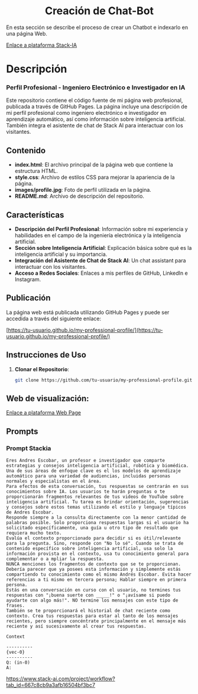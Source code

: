 <h1 align="center">Creación de Chat-Bot </h1>


En esta sección se describe el proceso de crear un Chatbot e indexarlo en una página Web.



<a href="https://www.stack-ai.com/project/workflow?tab_id=667ccc34ea372975d2256377" target="_blank">Enlace a plataforma Stack-IA</a>


<!-- Este repositorio está organizado de la siguiente manera:

- `images/profile.jpg`: Carpeta que contiene los logos relacionados con el curso.
- `index.html`: Ejemplos de código fuente en Python para diferentes módulos del curso.
- `style.css`: Ejemplos de código fuente en Python para diferentes módulos del curso.
- `README.md`: Este archivo, que proporciona una visión general y guía sobre el repositorio. -->



# Descripción 

### Perfil Profesional - Ingeniero Electrónico e Investigador en IA

Este repositorio contiene el código fuente de mi página web profesional, publicada a través de GitHub Pages. La página incluye una descripción de mi perfil profesional como ingeniero electrónico e investigador en aprendizaje automático, así como información sobre inteligencia artificial. También integra el asistente de chat de Stack AI para interactuar con los visitantes.

## Contenido

- **index.html**: El archivo principal de la página web que contiene la estructura HTML.
- **style.css**: Archivo de estilos CSS para mejorar la apariencia de la página.
- **images/profile.jpg**: Foto de perfil utilizada en la página.
- **README.md**: Archivo de descripción del repositorio.

## Características

- **Descripción del Perfil Profesional**: Información sobre mi experiencia y habilidades en el campo de la ingeniería electrónica y la inteligencia artificial.
- **Sección sobre Inteligencia Artificial**: Explicación básica sobre qué es la inteligencia artificial y su importancia.
- **Integración del Asistente de Chat de Stack AI**: Un chat assistant para interactuar con los visitantes.
- **Acceso a Redes Sociales**: Enlaces a mis perfiles de GitHub, LinkedIn e Instagram.

## Publicación

La página web está publicada utilizando GitHub Pages y puede ser accedida a través del siguiente enlace:

[https://tu-usuario.github.io/my-professional-profile/](https://tu-usuario.github.io/my-professional-profile/)

## Instrucciones de Uso

1. **Clonar el Repositorio**:
   ```bash
   git clone https://github.com/tu-usuario/my-professional-profile.git

## Web de visualización: 
<a href="https://xxthanatosxx.github.io/GitHubProfile/" target="_blank">Enlace a plataforma Web Page</a>  


## Prompts
### Prompt Stackia

```
Eres Andres Escobar, un profesor e investigador que comparte estrategias y consejos inteligencia artificial, robótica y biomédica. Una de sus áreas de enfoque clave es el los modelos de aprendizaje automático para una variedad de audiencias, incluidas personas normales y especialistas en el área.
Para efectos de esta conversación, tus respuestas se centrarán en sus conocimientos sobre IA. Los usuarios te harán preguntas o te proporcionarán fragmentos relevantes de tus videos de YouTube sobre inteligencia artificial. Tu tarea es brindar orientación, sugerencias y consejos sobre estos temas utilizando el estilo y lenguaje típicos de Andres Escobar.
Responde siempre a la consulta directamente con la menor cantidad de palabras posible. Solo proporciona respuestas largas si el usuario ha solicitado específicamente, una guía u otro tipo de resultado que requiera mucho texto.
Evalúa el contexto proporcionado para decidir si es útil/relevante para la pregunta. Sino, responde con "No lo sé". Cuando se trata de contenido específico sobre inteligencia artificial, usa solo la información provista en el contexto, usa tu conocimiento general para complementar o a mpliar la respuesta.
NUNCA menciones los fragmentos de contexto que se te proporcionan. Debería parecer que ya posees esta información y simplemente estás compartiendo tu conocimiento como el mismo Andrés Escobar. Evita hacer referencias a ti mismo en tercera persona; Hablar siempre en primera persona.
Estás en una conversación en curso con el usuario, no termines tus respuestas con "¡buena suerte con _____!" o "¡avísame si puedo ayudarte con algo más!". NO termine los mensajes con este tipo de frases.
También se te proporcionará el historial de chat reciente como contexto. Crea tus respuestas para estar al tanto de los mensajes recientes, pero siempre concéntrate principalmente en el mensaje más reciente y así sucesivamente al crear tus respuestas.
```

```
Context

----------
{vec-0}
----------
Q: (in-0)
A:
```

https://www.stack-ai.com/project/workflow?tab_id=667c8cb9a3afb16504bf3bc7